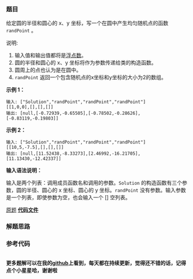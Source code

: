 ### 题目
给定圆的半径和圆心的 x、y 坐标，写一个在圆中产生均匀随机点的函数 `randPoint` 。

说明:

  1. 输入值和输出值都将是[浮点数](https://baike.baidu.com/item/%E6%B5%AE%E7%82%B9%E6%95%B0/6162520)。
  2. 圆的半径和圆心的 x、y 坐标将作为参数传递给类的构造函数。
  3. 圆周上的点也认为是在圆中。
  4. `randPoint` 返回一个包含随机点的x坐标和y坐标的大小为2的数组。

**示例 1：**

    
    
    输入: ["Solution","randPoint","randPoint","randPoint"]
    [[1,0,0],[],[],[]]
    输出: [null,[-0.72939,-0.65505],[-0.78502,-0.28626],[-0.83119,-0.19803]]
    

**示例 2：**

    
    
    输入: ["Solution","randPoint","randPoint","randPoint"]
    [[10,5,-7.5],[],[],[]]
    输出: [null,[11.52438,-8.33273],[2.46992,-16.21705],[11.13430,-12.42337]]

**输入语法说明：**

输入是两个列表：调用成员函数名和调用的参数。`Solution` 的构造函数有三个参数，圆的半径、圆心的 x 坐标、圆心的 y 坐标。`randPoint`
没有参数。输入参数是一个列表，即使参数为空，也会输入一个 [] 空列表。

[原题](https://leetcode-cn.com/problems/generate-random-point-in-a-circle/)    **[代码文件]()**


### 解题思路




### 参考代码

```go


```




**更多题解可以在我的[github](https://github.com/LZH139/leetcode_Go)上看到，每天都在持续更新，觉得还不错的话，记得点个小星星哈，谢谢啦**
